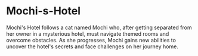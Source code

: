 # Mochi-s-Hotel
Mochi's Hotel follows a cat named Mochi who, after getting separated from her owner in a mysterious hotel, must navigate themed rooms and overcome obstacles. As she progresses, Mochi gains new abilities to uncover the hotel's secrets and face challenges on her journey home.

